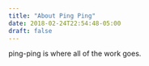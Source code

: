 ```yaml
---
title: "About Ping Ping"
date: 2018-02-24T22:54:48-05:00
draft: false
---
```


ping-ping is where all of the work goes.